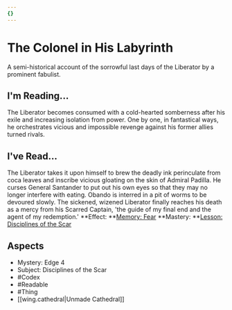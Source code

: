 ```yaml
---
{}
---
```

# The Colonel in His Labyrinth
A semi-historical account of the sorrowful last days of the Liberator by a prominent fabulist.
## I'm Reading...
The Liberator becomes consumed with a cold-hearted somberness after his exile and increasing isolation from power. One by one, in fantastical ways, he orchestrates vicious and impossible revenge against his former allies turned rivals.
## I've Read...
The Liberator takes it upon himself to brew the deadly ink perinculate from coca leaves and inscribe vicious gloating on the skin of Admiral Padilla. He curses General Santander to put out his own eyes so that they may no longer interfere with eating. Obando is interred in a pit of worms to be devoured slowly. The sickened, wizened Liberator finally reaches his death as a mercy from his Scarred Captain, 'the guide of my final end and the agent of my redemption.'
**Effect: **[Memory: Fear](https://uadaf.theevilroot.xyz/rowenarium/element/mem.fear)
**Mastery: **[Lesson: Disciplines of the Scar](https://uadaf.theevilroot.xyz/rowenarium/element/x.disciplinesofthescar)
## Aspects
- Mystery: Edge 4
- Subject: Disciplines of the Scar
- #Codex
- #Readable
- #Thing
- [[wing.cathedral|Unmade Cathedral]]